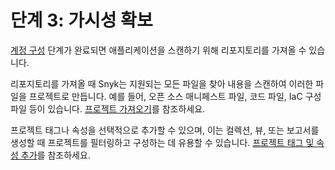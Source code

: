 # 단계 3: 가시성 확보

[계정 구성](../phase-2-configure-account/) 단계가 완료되면 애플리케이션을 스캔하기 위해 리포지토리를 가져올 수 있습니다.

리포지토리를 가져올 때 Snyk는 지원되는 모든 파일을 찾아 내용을 스캔하여 이러한 파일을 프로젝트로 만듭니다. 예를 들어, 오픈 소스 매니페스트 파일, 코드 파일, IaC 구성 파일 등이 있습니다. [프로젝트 가져오기](import-projects.md)를 참조하세요.

프로젝트 태그나 속성을 선택적으로 추가할 수 있으며, 이는 컬렉션, 뷰, 또는 보고서를 생성할 때 프로젝트를 필터링하고 구성하는 데 유용할 수 있습니다. [프로젝트 태그 및 속성 추가](add-project-tags-and-attributes.md)를 참조하세요.